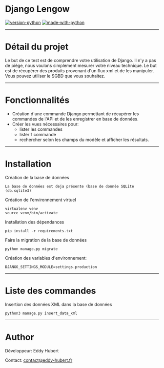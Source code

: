 # Django Lengow


[![version-python](https://img.shields.io/static/v1?label=Python&message=3.7&color=065535)]()
[![made-with-python](https://img.shields.io/badge/Made%20with-Django-1f425f.svg)]()


--------------
# Détail du projet

Le but de ce test est de comprendre votre utilisation de Django. 
Il n'y a pas de piège, nous voulons simplement mesurer votre niveau technique. 
Le but est de récupérer des produits provenant d'un flux xml et de les manipuler. 
Vous pouvez utiliser le SGBD que vous souhaitez.

--------------
# Fonctionnalités
- Création d'une commande Django permettant de récupérer les commandes de l'API et de les enregistrer en base de données.
- Créer les vues nécessaires pour:
  - lister les commandes
  - lister 1 commande 
  - rechercher selon les champs du modèle et afficher les résultats.


--------------
# Installation
Création de la base de données
```
La base de données est deja présente (base de donnée SQLite (db.sqlite3)
```

Création de l'environnement virtuel
```
virtualenv venv
source venv/bin/activate
```

Installation des dépendances

```
pip install -r requirements.txt
```


Faire la migration de la base de données
```
python manage.py migrate
```
Création des variables d'environnement:
```
DJANGO_SETTINGS_MODULE=settings.production 
```

--------------
# Liste des commandes

Insertion des données XML dans la base de données
```
python3 manage.py insert_data_xml
```
--------------
# Author

Développeur: Eddy Hubert

Contact: contact@eddy-hubert.fr

